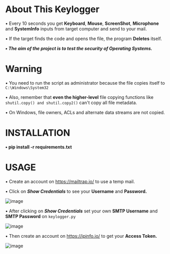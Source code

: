 # About This Keylogger
• Every 10 seconds you get **Keyboard**, **Mouse**, **ScreenShot**, **Microphone** and **SystemInfo** inputs from target computer and send to your mail.

• If the target finds the code and opens the file, the program **Deletes** itself.

***• The aim of the project is to test the security of Operating Systems.***

# Warning

• You need to run the script as administrator because the file copies itself to `C:\Windows\System32`

• Also, remember that **even the higher-level** file copying functions like `shutil.copy() and shutil.copy2()` can't copy all file metadata.

• On Windows, file owners, ACLs and alternate data streams are not copied.


# INSTALLATION
**• pip install -r requirements.txt**
# USAGE

• Create an account on https://mailtrap.io/ to use a temp mail.

• Click on ***Show Credentials*** to see your **Username** and **Password.**

![image](https://github.com/isPique/Keylogger/assets/139041426/840ab983-424b-4407-a6ba-697abf2f3dfb)

• After clicking on ***Show Credentials*** set your own **SMTP Username** and **SMTP Password** on `keylogger.py`

![image](https://github.com/isPique/Keylogger/assets/139041426/2c0a42b0-477e-4bb0-86ae-352e446bdc3d)

• Then create an account on https://ipinfo.io/ to get your **Access Token.**

![image](https://github.com/isPique/Keylogger/assets/139041426/45c987b1-4781-4468-9672-672e43b58672)
